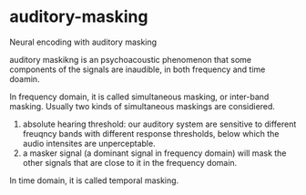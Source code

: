 # auditory-masking
Neural encoding with auditory masking


auditory maskikng is an psychoacoustic phenomenon that some components of the signals are inaudible, in both frequency and time doamin.

In frequency domain, it is called simultaneous masking, or inter-band masking. Usually two kinds of simultaneous maskings are considiered. 
1) absolute hearing threshold: our auditory system are sensitive to different freuqncy bands with different response thresholds, below which the audio intensites are unperceptable. 
2) a masker signal (a dominant signal in frequency domain) will mask the other signals that are close to it in the frequency domain. 

In time domain, it is called temporal masking.
